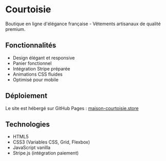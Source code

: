 # Courtoisie

Boutique en ligne d'élégance française - Vêtements artisanaux de qualité premium.

## Fonctionnalités

- Design élégant et responsive
- Panier fonctionnel
- Intégration Stripe préparée
- Animations CSS fluides
- Optimisé pour mobile

## Déploiement

Le site est hébergé sur GitHub Pages : [maison-courtoisie.store](https://maison-courtoisie.store)

## Technologies

- HTML5
- CSS3 (Variables CSS, Grid, Flexbox)
- JavaScript vanilla
- Stripe.js (intégration paiement)